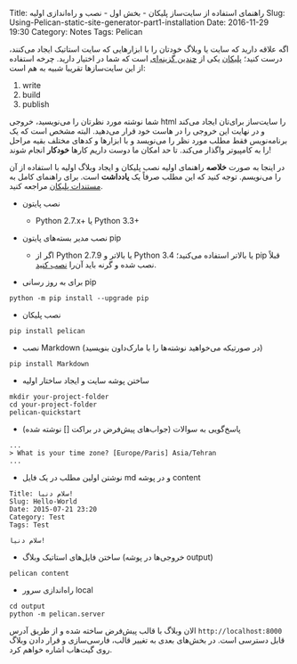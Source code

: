 Title: راهنمای استفاده از سایت‌ساز پلیکان - بخش اول - نصب و راه‌اندازی اولیه
Slug: Using-Pelican-static-site-generator-part1-installation
Date: 2016-11-29 19:30
Category: Notes
Tags: Pelican

اگه علاقه دارید که سایت یا وبلاگ خودتان را با ابزارهایی که سایت استاتیک ایجاد می‌کنند، درست کنید؛ [پلیکان][پلیکان] یکی از [چندین گزینه‌ای](https://www.staticgen.com/) است که شما در اختیار دارید. چرخه استفاده از این سایت‌سازها تقریبا شبیه به هم است:

1. write
2. build
3. publish

شما نوشته مورد نظرتان را می‌نویسید، خروجی html را سایت‌ساز برای‌تان ایجاد می‌کند و در نهایت این خروجی را در هاست خود قرار می‌دهید. البته مشخص است که یک برنامه‌نویس فقط مطلب مورد نظر را می‌نویسد و با ابزارها و کدهای مختلف بقیه مراحل را به کامپیوتر واگذار می‌کند. تا حد امکان ما دوست داریم کارها **خودکار** انجام شوند!

در اینجا به صورت **خلاصه** راهنمای اولیه نصب پلیکان و ایجاد وبلاگ اولیه با استفاده از آن را می‌نویسم. توجه کنید که این مطلب صرفاً یک **یادداشت** است. برای راهنمای کامل به [مستندات پلیکان][مستندات پلیکان] مراجعه کنید.

* نصب پایتون
    *  Python 2.7.x+ یا Python 3.3+

* نصب مدیر بسته‌های پایتون pip
  * اگر از Python 2.7.9 یا بالاتر و Python 3.4 یا بالاتر استفاده می‌کنید؛ pip قبلاً نصب شده و گرنه باید آن‌را [نصب کنید](https://pip.pypa.io/en/stable/installing.html).

* برای به روز رسانی pip
```
python -m pip install --upgrade pip
```

* نصب پلیکان
```
pip install pelican
```

* نصب Markdown‌ (در صورتیکه می‌خواهید نوشته‌ها را با مارک‌داون بنویسید)
```
pip install Markdown
```

* ساختن پوشه سایت و ایجاد ساختار اولیه
```
mkdir your-project-folder
cd your-project-folder
pelican-quickstart
```
* پاسخ‌گویی به سوالات (جواب‌های پیش‌فرض در براکت [] نوشته شده)
```
...
> What is your time zone? [Europe/Paris] Asia/Tehran
...
```

* نوشتن اولین مطلب در یک فایل md و در پوشه content
```
Title: سلام دنیا!
Slug: Hello-World
Date: 2015-07-21 23:20
Category: Test
Tags: Test

سلام دنیا!
```

* ساختن فایل‌های استاتیک وبلاگ (خروجی‌ها در پوشه output)
```
pelican content
```

* راه‌اندازی سرور local
```
cd output
python -m pelican.server
```


الان وبلاگ با قالب پیش‌فرض ساخته شده و از طریق آدرس `http://localhost:8000` قابل دسترسی است. در بخش‌های بعدی به تغییر قالب، فارسی‌سازی و قرار دادن وبلاگ روی گیت‌هاب اشاره خواهم کرد.

[پلیکان]: http://getpelican.com
[مستندات پلیکان]:http://docs.getpelican.com
